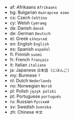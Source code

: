 - af: Afrikaans `Afrikaans`
- bg: Bulgarian `български език`
- cs: Czech `čeština`
- cy: Welsh `Cymraeg`
- da: Danish `dansk`
- de: German `Deutsch`
- el: Greek `ελληνικά`
- en: English `English`
- es: Spanish `español`
- fi: Finnish `suomi`
- fr: French `français`
- it: Italian `italiano`
- ja: Japanese `日本語 (にほんご)`
- my: Burmese `?`
- nl: Dutch `Nederlands`
- no: Norwegian `Norsk`
- pl: Polish `język polski`
- pt: Portuguese `português`
- ru: Russian `Русский`
- sv: Swedish `Svenska`
- zh: Chinese `中文`